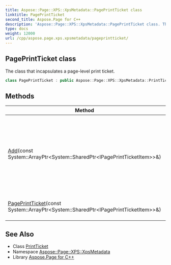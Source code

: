 ```yaml
---
title: Aspose::Page::XPS::XpsMetadata::PagePrintTicket class
linktitle: PagePrintTicket
second_title: Aspose.Page for C++
description: 'Aspose::Page::XPS::XpsMetadata::PagePrintTicket class. The class that incapsulates a page-level print ticket in C++.'
type: docs
weight: 12000
url: /cpp/aspose.page.xps.xpsmetadata/pageprintticket/
---
```

## PagePrintTicket class


The class that incapsulates a page-level print ticket.

```cpp
class PagePrintTicket : public Aspose::Page::XPS::XpsMetadata::PrintTicket
```

## Methods

| Method | Description |
| --- | --- |
| [Add](./add/)(const System::ArrayPtr\<System::SharedPtr\<IPagePrintTicketItem\>\>\&) | Adds an array of items to the end of this [PrintTicket](../printticket/) item list. Each one may be a [Feature](../feature/), an [Option](../option/) or a [Property](../property/) instance. |
| [PagePrintTicket](./pageprintticket/)(const System::ArrayPtr\<System::SharedPtr\<IPagePrintTicketItem\>\>\&) | Creates a page-level print ticket instance. |
## See Also

* Class [PrintTicket](../printticket/)
* Namespace [Aspose::Page::XPS::XpsMetadata](../)
* Library [Aspose.Page for C++](../../)
